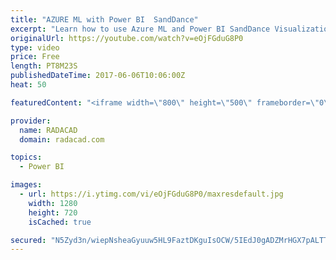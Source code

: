 ```yaml
---
title: "AZURE ML with Power BI  SandDance"
excerpt: "Learn how to use Azure ML and Power BI SandDance Visualization"
originalUrl: https://youtube.com/watch?v=eOjFGduG8P0
type: video
price: Free
length: PT8M23S
publishedDateTime: 2017-06-06T10:06:00Z
heat: 50

featuredContent: "<iframe width=\"800\" height=\"500\" frameborder=\"0\" src=\"https://www.youtube.com/embed/eOjFGduG8P0\" allow=\"accelerometer; autoplay; encrypted-media; gyroscope; picture-in-picture\" allowfullscreen></iframe>"

provider:
  name: RADACAD
  domain: radacad.com

topics:
  - Power BI

images:
  - url: https://i.ytimg.com/vi/eOjFGduG8P0/maxresdefault.jpg
    width: 1280
    height: 720
    isCached: true

secured: "N5Zyd3n/wiepNsheaGyuuw5HL9FaztDKguIsOCW/5IEdJ0gADZMrHGX7pALTTWLaCPbqiWykHuX7jSOXLqYL67fGcpKpZutNPh7lfk0k9+dkoHg6lvBGta9RR1AAZN3LQmb+7f6Hqf/cQHqMiZcbLTNoe2QOYimQMh69wUxaiI7MPZIA1zUarRrQcLYA2K3QJaY1M7TY/dIb9wKYyA2s+LYtHf7OZCpyuuTzXaipjmUpPTutCzvmPmoCWE7x+GjuR7XXmyERvpTZmjHM/0eEyxY10drB0B3fupoazUu8aKADWRjX2tlePHVe37fyoDejeGOnVI+z8QjMsL5qAS0i9WqS2HE6dyYCSTsausrubekymmf7h73XHsOKzveXQs0UQwboQXvYyJjVRpn16+VOR3feCcca2NorwOMrgcXL0Q8=;V9L/oMiD6Yoql8wBPtVZgw=="
---
```


